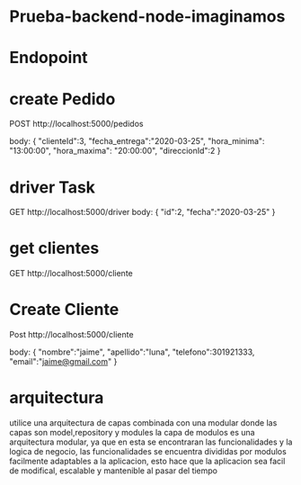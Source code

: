 # Prueba-backend-node-imaginamos

# Endopoint

# create Pedido

POST http://localhost:5000/pedidos

body:
{
"clienteId":3,
"fecha_entrega":"2020-03-25",
"hora_minima": "13:00:00",
"hora_maxima": "20:00:00",
"direccionId":2
}

# driver Task

GET http://localhost:5000/driver
body:
{
"id":2,
"fecha":"2020-03-25"
}

# get clientes

GET http://localhost:5000/cliente

# Create Cliente

Post http://localhost:5000/cliente

body:
{
"nombre":"jaime",
"apellido":"luna",
"telefono":301921333,
"email":"jaime@gmail.com"
}

# arquitectura

utilice una arquitectura de capas combinada con una modular
donde las capas son model,repository y modules
la capa de modulos es una arquitectura modular, ya que en esta se encontraran las funcionalidades y la logica de negocio, las funcionalidades se encuentra divididas por modulos facilmente adaptables a la aplicacion, esto hace que la aplicacion sea facil de modifical, escalable y mantenible al pasar del tiempo
